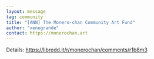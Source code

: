 ```yaml
---
layout: message
tag: community
title: "[ANN] The Monero-chan Community Art Fund"
author: "xenugrande"	
contact: https://monerochan.art
---
```


Details: https://libredd.it/r/monerochan/comments/r1b8m3
